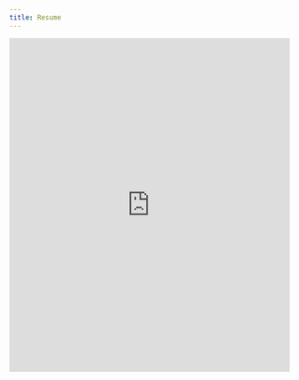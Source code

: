 ```yaml
---
title: Resume
---
```


<iframe class="scribd_iframe_embed" title="Resume" src="https://www.scribd.com/embeds/516398407/content?start_page=1&view_mode=scroll&access_key=key-cVJZfhaHuF463blnnsct" data-auto-height="false" data-aspect-ratio="0.7729220222793488" scrolling="no" id="doc_80080" width="100%" height="600" frameborder="0"></iframe>

